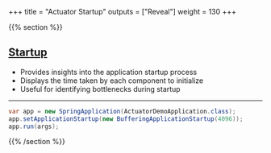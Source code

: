 +++
title = "Actuator Startup"
outputs = ["Reveal"]
weight = 130
+++

{{% section %}}

## [Startup](https://docs.spring.io/spring-boot/api/rest/actuator/startup.html)

- Provides insights into the application startup process
- Displays the time taken by each component to initialize
- Useful for identifying bottlenecks during startup

---

```java
var app = new SpringApplication(ActuatorDemoApplication.class);
app.setApplicationStartup(new BufferingApplicationStartup(4096));
app.run(args);
```

{{% /section %}}